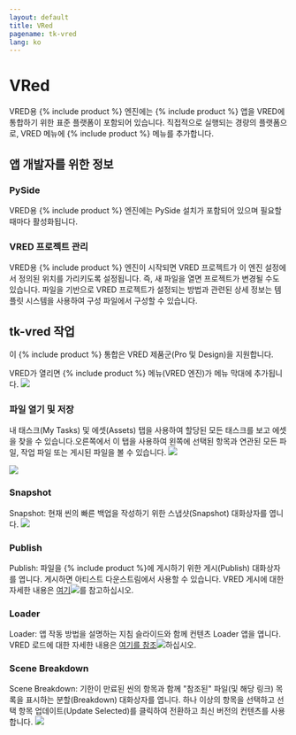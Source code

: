 ```yaml
---
layout: default
title: VRed
pagename: tk-vred
lang: ko
---
```


# VRed

VRED용 {% include product %} 엔진에는 {% include product %} 앱을 VRED에 통합하기 위한 표준 플랫폼이 포함되어 있습니다. 직접적으로 실행되는 경량의 플랫폼으로, VRED 메뉴에 {% include product %} 메뉴를 추가합니다.

## 앱 개발자를 위한 정보

### PySide

VRED용 {% include product %} 엔진에는 PySide 설치가 포함되어 있으며 필요할 때마다 활성화됩니다.

### VRED 프로젝트 관리

VRED용 {% include product %} 엔진이 시작되면 VRED 프로젝트가 이 엔진 설정에서 정의된 위치를 가리키도록 설정됩니다. 즉, 새 파일을 열면 프로젝트가 변경될 수도 있습니다. 파일을 기반으로 VRED 프로젝트가 설정되는 방법과 관련된 상세 정보는 템플릿 시스템을 사용하여 구성 파일에서 구성할 수 있습니다.

## tk-vred 작업

이 {% include product %} 통합은 VRED 제품군(Pro 및 Design)을 지원합니다.

VRED가 열리면 {% include product %} 메뉴(VRED 엔진)가 메뉴 막대에 추가됩니다.
![](https://help.autodesk.com/cloudhelp/2020/ENU/VRED-Shotgun/images/ShotgunMenuVRED.png)


### 파일 열기 및 저장

내 태스크(My Tasks) 및 에셋(Assets) 탭을 사용하여 할당된 모든 태스크를 보고 에셋을 찾을 수 있습니다.오른쪽에서 이 탭을 사용하여 왼쪽에 선택된 항목과 연관된 모든 파일, 작업 파일 또는 게시된 파일을 볼 수 있습니다.
![](https://help.autodesk.com/cloudhelp/2020/ENU/VRED-Shotgun/images/ShotgunFileOpenVRED.png)

![](https://help.autodesk.com/cloudhelp/2020/ENU/VRED-Shotgun/images/ShotgunFileSaveVRED.png)


### Snapshot
Snapshot: 현재 씬의 빠른 백업을 작성하기 위한 스냅샷(Snapshot) 대화상자를 엽니다.
![](https://help.autodesk.com/cloudhelp/2020/ENU/VRED-Shotgun/images/ShotgunSnapshotVRED.png)


### 	Publish
Publish: 파일을 {% include product %}에 게시하기 위한 게시(Publish) 대화상자를 엽니다. 게시하면 아티스트 다운스트림에서 사용할 수 있습니다. VRED 게시에 대한 자세한 내용은 [여기](https://github.com/shotgunsoftware/tk-vred/wiki/Publishing)![](https://help.autodesk.com/cloudhelp/2020/ENU/VRED-Shotgun/images/ShotgunPublishVRED.png)를 참고하십시오.


### Loader
Loader: 앱 작동 방법을 설명하는 지침 슬라이드와 함께 컨텐츠 Loader 앱을 엽니다.
VRED 로드에 대한 자세한 내용은 [여기를 참조](https://github.com/shotgunsoftware/tk-vred/wiki/Loading)![](https://help.autodesk.com/cloudhelp/2020/ENU/VRED-Shotgun/images/ShotgunLoaderVRED.png)하십시오.

### Scene Breakdown
Scene Breakdown: 기한이 만료된 씬의 항목과 함께 "참조된" 파일(및 해당 링크) 목록을 표시하는 분할(Breakdown) 대화상자를 엽니다. 하나 이상의 항목을 선택하고 선택 항목 업데이트(Update Selected)를 클릭하여 전환하고 최신 버전의 컨텐츠를 사용합니다.
![](https://help.autodesk.com/cloudhelp/2020/ENU/VRED-Shotgun/images/ShotgunBreakdownVRED.png)
